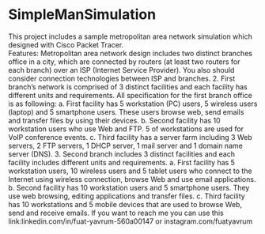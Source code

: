 # SimpleManSimulation
 This project includes a sample metropolitan area network simulation which designed with Cisco Packet Tracer.                      
Features:
Metropolitan area network design includes two distinct branches office in a city, which are connected by routers (at least two routers for each branch) over an ISP (Internet Service Provider). You also should consider connection technologies between ISP and branches.
2. First branch’s network is comprised of 3 distinct facilities and each facility has different units and requirements. All specification for the first branch office is as following:
a. First facility has 5 workstation (PC) users, 5 wireless users (laptop) and 5 smartphone users. These users browse web, send emails and transfer files by using their devices.
b. Second facility has 10 workstation users who use Web and FTP. 5 of workstations are used for VoIP conference events.
c. Third facility has a server farm including 3 Web servers, 2 FTP servers, 1 DHCP server, 1 mail server and 1 domain name server (DNS).
3. Second branch includes 3 distinct facilities and each facility includes different units and requirements.
a. First facility has 5 workstation users, 10 wireless users and 5 tablet users who connect to the Internet using wireless connection, browse Web and use email applications.
b. Second facility has 10 workstation users and 5 smartphone users. They use web browsing, editing applications and transfer files.
c. Third facility has 10 workstations and 5 mobile devices that are used to browse Web, send and receive emails.
If you want to reach me you can use this link:linkedin.com/in/fuat-yavrum-560a00147 or instagram.com/fuatyavrum
